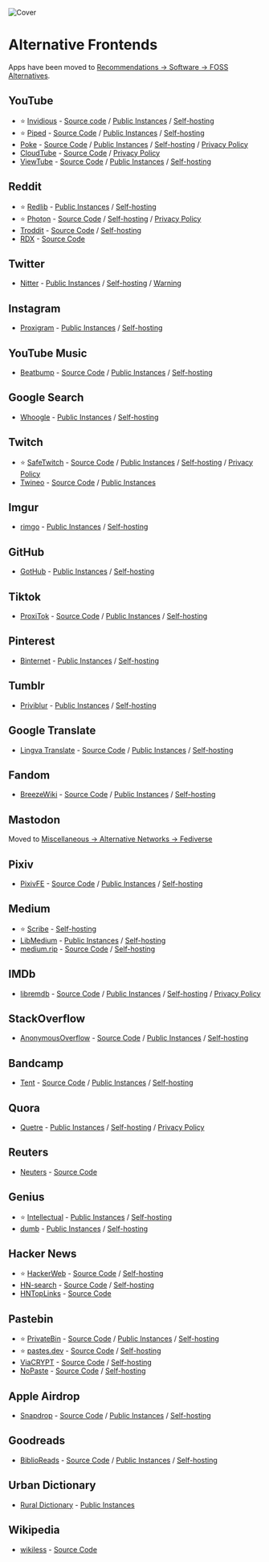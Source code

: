 ![Cover](../../assets/alternative-frontends.png)

# Alternative Frontends

Apps have been moved to [Recommendations -> Software -> FOSS Alternatives](/recommendations/software/foss-alternatives).

## YouTube

- ⭐ [Invidious](https://invidious.io/) - [Source code](https://github.com/iv-org/invidious) / [Public Instances](https://docs.invidious.io/instances/) / [Self-hosting](https://docs.invidious.io/installation/)
- ⭐ [Piped](https://piped.video/) - [Source Code](https://github.com/TeamPiped/Piped) / [Public Instances](https://github.com/TeamPiped/Piped/wiki/Instances) / [Self-hosting](https://docs.piped.video/docs/self-hosting/)
- [Poke](https://poketube.fun/) - [Source Code](https://codeberg.org/ashley/poke) / [Public Instances](https://codeberg.org/ashley/poke/src/branch/main/instances.json) / [Self-hosting](https://codeberg.org/ashley/poke#hosting-poke) / [Privacy Policy](https://poketube.fun/privacy)
- [CloudTube](https://tube.cadence.moe/) - [Source Code](https://git.sr.ht/~cadence/cloudtube) / [Privacy Policy](https://tube.cadence.moe/privacy)
- [ViewTube](https://viewtube.io/) - [Source Code](https://github.com/viewtube/viewtube) / [Public Instances](https://viewtube.wiki/about/instances) / [Self-hosting](https://viewtube.wiki/installation)

## Reddit

- ⭐ [Redlib](https://github.com/redlib-org/redlib) - [Public Instances](https://github.com/redlib-org/redlib-instances/blob/main/instances.md) / [Self-hosting](https://github.com/redlib-org/redlib?tab=readme-ov-file#deployment)
- ⭐ [Photon](https://photon-reddit.com/) - [Source Code](https://github.com/ArthurHeitmann/photon-reddit) / [Self-hosting](https://github.com/ArthurHeitmann/photon-reddit?tab=readme-ov-file#selfhosting) / [Privacy Policy](https://photon-reddit.com/about#privacy)
- [Troddit](https://www.troddit.com/) - [Source Code](https://github.com/burhan-syed/troddit) / [Self-hosting](https://github.com/burhan-syed/troddit?tab=readme-ov-file#docker)
- [RDX](https://rdx.overdevs.com/) - [Source Code](https://github.com/avadhesh18/rdx/)

## Twitter

- [Nitter](https://github.com/zedeus/nitter) - [Public Instances](https://github.com/zedeus/nitter/wiki/Instances) / [Self-hosting](https://github.com/zedeus/nitter?tab=readme-ov-file#installation) / [Warning](https://status.d420.de/rip)

## Instagram

- [Proxigram](https://codeberg.org/proxigram/proxigram) - [Public Instances](https://codeberg.org/proxigram/proxigram/wiki/Instances) / [Self-hosting](https://codeberg.org/proxigram/proxigram#installation)

## YouTube Music

- [Beatbump](https://beatbump.io/) - [Source Code](https://github.com/snuffyDev/Beatbump) / [Public Instances](https://github.com/snuffyDev/Beatbump?tab=readme-ov-file#instances) / [Self-hosting](https://github.com/snuffyDev/Beatbump?tab=readme-ov-file#docker)

## Google Search

- [Whoogle](https://github.com/benbusby/whoogle-search) - [Public Instances](https://github.com/benbusby/whoogle-search?tab=readme-ov-file#public-instances) / [Self-hosting](https://github.com/benbusby/whoogle-search?tab=readme-ov-file#install)

## Twitch

- ⭐ [SafeTwitch](https://safetwitch.drgns.space/) - [Source Code](https://codeberg.org/SafeTwitch/safetwitch) / [Public Instances](https://codeberg.org/SafeTwitch/safetwitch#instances) / [Self-hosting](https://codeberg.org/SafeTwitch/safetwitch/wiki/?action=_pages) / [Privacy Policy](https://safetwitch.drgns.space/privacy)
- [Twineo](https://twineo.exozy.me/) - [Source Code](https://codeberg.org/CloudyyUw/twineo) / [Public Instances](https://codeberg.org/CloudyyUw/twineo#instances)

## Imgur

- [rimgo](https://codeberg.org/rimgo/rimgo) - [Public Instances](https://rimgo.codeberg.page/) / [Self-hosting](https://rimgo.codeberg.page/docs/getting-started/install/)

## GitHub

- [GotHub](https://codeberg.org/gothub/gothub) - [Public Instances](https://codeberg.org/gothub/gothub#instances) / [Self-hosting](https://gothub.app/docs/)

## Tiktok

- [ProxiTok](https://proxitok.pabloferreiro.es/) - [Source Code](https://github.com/pablouser1/ProxiTok) / [Public Instances](https://github.com/pablouser1/ProxiTok/wiki/Public-instances) / [Self-hosting](https://github.com/pablouser1/ProxiTok/wiki/Self-hosting)

## Pinterest

- [Binternet](https://github.com/Ahwxorg/Binternet) - [Public Instances](https://github.com/Ahwxorg/Binternet?tab=readme-ov-file#instances) / [Self-hosting](https://github.com/Ahwxorg/Binternet/wiki/Installing)

## Tumblr

- [Priviblur](https://github.com/syeopite/priviblur) - [Public Instances](https://github.com/syeopite/priviblur/blob/master/instances.md) / [Self-hosting](https://github.com/syeopite/priviblur?tab=readme-ov-file#installation)

## Google Translate

- [Lingva Translate](https://lingva.ml/) - [Source Code](https://github.com/thedaviddelta/lingva-translate) / [Public Instances](https://github.com/TheDavidDelta/lingva-translate?tab=readme-ov-file#instances) / [Self-hosting](https://github.com/TheDavidDelta/lingva-translate?tab=readme-ov-file#deployment)

## Fandom

- [BreezeWiki](https://breezewiki.com/) - [Source Code](https://gitdab.com/cadence/breezewiki) / [Public Instances](https://docs.breezewiki.com/Links.html#(part._.Mirrors)) / [Self-hosting](https://docs.breezewiki.com/Running.html#(part._.Running_with_.Docker))

## Mastodon

Moved to [Miscellaneous -> Alternative Networks -> Fediverse](/recommendations/miscellaneous/alternative-networks)

## Pixiv

- [PixivFE](https://pixivfe.exozy.me/) - [Source Code](https://codeberg.org/VnPower/pixivfe) / [Public Instances](https://codeberg.org/VnPower/pixivfe#instances) / [Self-hosting](https://pixivfe.pages.dev/hosting-pixivfe/)

## Medium

- ⭐ [Scribe](https://scribe.rip/) - [Self-hosting](https://sr.ht/~edwardloveall/Scribe/#deploying-your-own)
- [LibMedium](https://github.com/realaravinth/libmedium) - [Public Instances](https://github.com/realaravinth/libmedium?tab=readme-ov-file#instances) / [Self-hosting](https://github.com/realaravinth/libmedium?tab=readme-ov-file#deploy)
- [medium.rip](https://medium.rip/) - [Source Code](https://github.com/SphericalKat/medium.rip) / [Self-hosting](https://github.com/SphericalKat/medium.rip?tab=readme-ov-file#building)

## IMDb

- [libremdb](https://libremdb.iket.me/) - [Source Code](https://github.com/zyachel/libremdb) / [Public Instances](https://github.com/zyachel/libremdb?tab=readme-ov-file#instances) / [Self-hosting](https://github.com/zyachel/libremdb?tab=readme-ov-file#installation) / [Privacy Policy](https://libremdb.iket.me/privacy)

## StackOverflow

- [AnonymousOverflow](https://code.whatever.social/) - [Source Code](https://github.com/httpjamesm/AnonymousOverflow) / [Public Instances](https://aohub.httpjames.space/) / [Self-hosting](https://github.com/httpjamesm/AnonymousOverflow/wiki/Deployment)

## Bandcamp

- [Tent](https://tent.sny.sh/) - [Source Code](https://forgejo.sny.sh/sun/Tent) / [Public Instances](https://forgejo.sny.sh/sun/Tent#instances) / [Self-hosting](https://forgejo.sny.sh/sun/Tent#setup)

## Quora

- [Quetre](https://github.com/zyachel/quetre) - [Public Instances](https://github.com/zyachel/quetre?tab=readme-ov-file#instances) / [Self-hosting](https://github.com/zyachel/quetre?tab=readme-ov-file#installation) / [Privacy Policy](https://github.com/zyachel/quetre?tab=readme-ov-file#privacy)

## Reuters

- [Neuters](https://neuters.de/) - [Source Code](https://github.com/HookedBehemoth/neuters)

## Genius

- ⭐ [Intellectual](https://github.com/Insprill/intellectual) - [Public Instances](https://github.com/Insprill/intellectual?tab=readme-ov-file#instances) / [Self-hosting](https://github.com/Insprill/intellectual?tab=readme-ov-file#deployment)
- [dumb](https://codeberg.org/rramiachraf/dumb) - [Public Instances](https://codeberg.org/rramiachraf/dumb#public-instances) / [Self-hosting](https://codeberg.org/rramiachraf/dumb#installation-usage)

## Hacker News

- ⭐ [HackerWeb](https://hackerweb.app/) - [Source Code](https://github.com/cheeaun/hackerweb) / [Self-hosting](https://github.com/cheeaun/hackerweb?tab=readme-ov-file#development-stuff)
- [HN-search](https://hn.algolia.com/) - [Source Code](https://github.com/algolia/hn-search) / [Self-hosting](https://github.com/algolia/hn-search?tab=readme-ov-file#developmentcontributions)
- [HNTopLinks](https://www.hntoplinks.com/) - [Source Code](https://github.com/eguller/hntoplinks)

## Pastebin

- ⭐ [PrivateBin](https://privatebin.info/) - [Source Code](https://github.com/PrivateBin/PrivateBin) / [Public Instances](https://privatebin.info/directory/) / [Self-hosting](https://github.com/PrivateBin/PrivateBin/blob/master/doc/Installation.md#installation)
- ⭐ [pastes.dev](https://pastes.dev/) - [Source Code](https://github.com/lucko/paste) / [Self-hosting](https://github.com/lucko/paste?tab=readme-ov-file#host-your-own)
- [ViaCRYPT](https://foxcry.pt/) - [Source Code](https://github.com/vialink/viacrypt) / [Self-hosting](https://github.com/vialink/viacrypt?tab=readme-ov-file#quick-start)
- [NoPaste](https://nopaste.boris.sh/) - [Source Code](https://github.com/bokub/nopaste) / [Self-hosting](https://github.com/bokub/nopaste/wiki/Deploy-your-own-version-of-NoPaste)

## Apple Airdrop

- [Snapdrop](https://snapdrop.net/) - [Source Code](https://github.com/RobinLinus/snapdrop) / [Public Instances](https://github.com/RobinLinus/snapdrop/blob/master/docs/faq.md#inofficial-instances) / [Self-hosting](https://github.com/RobinLinus/snapdrop/blob/master/docs/local-dev.md)

## Goodreads

- [BiblioReads](https://biblioreads.eu.org/) - [Source Code](https://codeberg.org/nesaku/BiblioReads) / [Public Instances](https://codeberg.org/nesaku/BiblioReads#instances) / [Self-hosting](https://codeberg.org/nesaku/BiblioReads#installation)

## Urban Dictionary

- [Rural Dictionary](https://codeberg.org/zortazert/rural-dictionary) - [Public Instances](https://codeberg.org/zortazert/rural-dictionary#headline-2)

## Wikipedia

- [wikiless](https://wiki.metastem.su/#/) - [Source Code](https://github.com/Metastem/wikiless)
